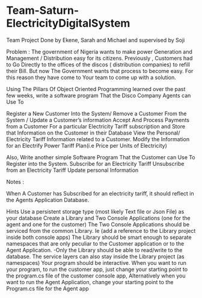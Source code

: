 # Team-Saturn-ElectricityDigitalSystem

Team Project Done by Ekene, Sarah and Michael and supervised by Soji

Problem : 
The government of Nigeria wants to make power Generation and Management / Distribution easy for its citizens. Previously , Customers had to Go Directly to the offices of the discos ( distribution companies) to refill their Bill. But now The Government wants that process to become easy. For this reason they have come to Your team to come up with a solution.

Using The Pillars Of Object Oriented Programming learned over the past few weeks, write a software program That the Disco Company Agents can Use To 

Register a New Customer Into the System/ Remove a Customer From the System / Update a Customer’s information
Accept And Process Payments from a Customer For a particular Electricity Tariff subscription and Store that Information on the Customer in their Database
View the Personal/ Electricity  Tariff Information related to a Customer. 
Modify the Information for an Electrify Power Tariff Plan(i.e Price per Units of Electricity)

Also, 
Write another  simple Software Program That the Customer can Use To
Register into the System.
Subscribe for an Electricity Tariff
Unsubscribe from an Electricity Tariff 
Update personal Information

Notes :

When A Customer has Subscribed for an electricity tariff, it should reflect in the Agents Application Database.


Hints
Use a persistent storage type (most likely Text file or Json File) as your database
Create a Library and Two Console Applications (one for the agent and one for the customer) 
The Two Console Applications  should be serviced from the common Library. Ie (add a reference to the Library project inside both console apps)
The Library should be smart enough to separate namespaces that are only peculiar to the Customer application or to the Agent Application.
-Only the Library should be able to read/write to the database. The service layers can also stay inside the Library project (as namespaces)
Your program should be interactive.
When you want to run your program, to run the customer app, just change your starting point to the program.cs file of the customer console app,
Alternatively when you want to run the Agent Application, change your starting point to the Program.cs file for  the Agent app
